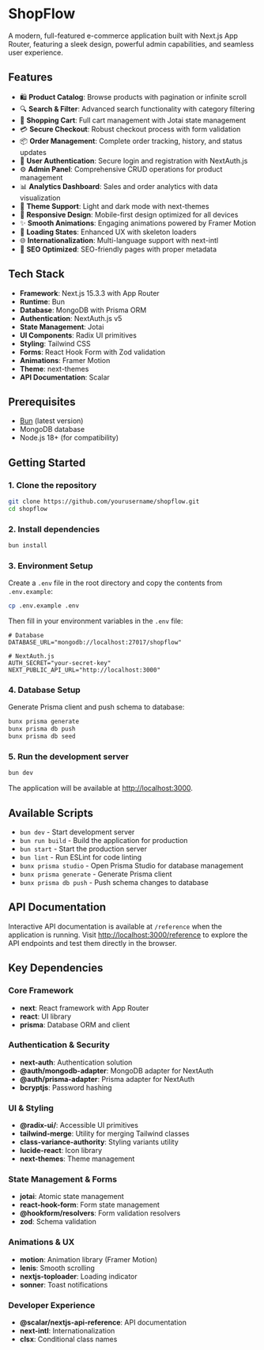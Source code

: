 # ShopFlow

A modern, full-featured e-commerce application built with Next.js App Router, featuring a sleek design, powerful admin capabilities, and seamless user experience.

## Features

- 🛍️ **Product Catalog**: Browse products with pagination or infinite scroll
- 🔍 **Search & Filter**: Advanced search functionality with category filtering
- 🛒 **Shopping Cart**: Full cart management with Jotai state management
- 💳 **Secure Checkout**: Robust checkout process with form validation
- 📦 **Order Management**: Complete order tracking, history, and status updates
- 👤 **User Authentication**: Secure login and registration with NextAuth.js
- ⚙️ **Admin Panel**: Comprehensive CRUD operations for product management
- 📊 **Analytics Dashboard**: Sales and order analytics with data visualization
- 🌙 **Theme Support**: Light and dark mode with next-themes
- 📱 **Responsive Design**: Mobile-first design optimized for all devices
- ✨ **Smooth Animations**: Engaging animations powered by Framer Motion
- 🔄 **Loading States**: Enhanced UX with skeleton loaders
- 🌐 **Internationalization**: Multi-language support with next-intl
- 🚀 **SEO Optimized**: SEO-friendly pages with proper metadata

## Tech Stack

- **Framework**: Next.js 15.3.3 with App Router
- **Runtime**: Bun
- **Database**: MongoDB with Prisma ORM
- **Authentication**: NextAuth.js v5
- **State Management**: Jotai
- **UI Components**: Radix UI primitives
- **Styling**: Tailwind CSS
- **Forms**: React Hook Form with Zod validation
- **Animations**: Framer Motion
- **Theme**: next-themes
- **API Documentation**: Scalar

## Prerequisites

- [Bun](https://bun.sh/) (latest version)
- MongoDB database
- Node.js 18+ (for compatibility)

## Getting Started

### 1. Clone the repository

```bash
git clone https://github.com/yourusername/shopflow.git
cd shopflow
```

### 2. Install dependencies

```bash
bun install
```

### 3. Environment Setup

Create a `.env` file in the root directory and copy the contents from `.env.example`:

```bash
cp .env.example .env
```

Then fill in your environment variables in the `.env` file:

```env
# Database
DATABASE_URL="mongodb://localhost:27017/shopflow"

# NextAuth.js
AUTH_SECRET="your-secret-key"
NEXT_PUBLIC_API_URL="http://localhost:3000"

```

### 4. Database Setup

Generate Prisma client and push schema to database:

```bash
bunx prisma generate
bunx prisma db push
bunx prisma db seed
```

### 5. Run the development server

```bash
bun dev
```

The application will be available at [http://localhost:3000](http://localhost:3000).

## Available Scripts

- `bun dev` - Start development server
- `bun run build` - Build the application for production
- `bun start` - Start the production server
- `bun lint` - Run ESLint for code linting
- `bunx prisma studio` - Open Prisma Studio for database management
- `bunx prisma generate` - Generate Prisma client
- `bunx prisma db push` - Push schema changes to database

## API Documentation

Interactive API documentation is available at `/reference` when the application is running. Visit [http://localhost:3000/reference](http://localhost:3000/reference) to explore the API endpoints and test them directly in the browser.

## Key Dependencies

### Core Framework

- **next**: React framework with App Router
- **react**: UI library
- **prisma**: Database ORM and client

### Authentication & Security

- **next-auth**: Authentication solution
- **@auth/mongodb-adapter**: MongoDB adapter for NextAuth
- **@auth/prisma-adapter**: Prisma adapter for NextAuth
- **bcryptjs**: Password hashing

### UI & Styling

- **@radix-ui/**: Accessible UI primitives
- **tailwind-merge**: Utility for merging Tailwind classes
- **class-variance-authority**: Styling variants utility
- **lucide-react**: Icon library
- **next-themes**: Theme management

### State Management & Forms

- **jotai**: Atomic state management
- **react-hook-form**: Form state management
- **@hookform/resolvers**: Form validation resolvers
- **zod**: Schema validation

### Animations & UX

- **motion**: Animation library (Framer Motion)
- **lenis**: Smooth scrolling
- **nextjs-toploader**: Loading indicator
- **sonner**: Toast notifications

### Developer Experience

- **@scalar/nextjs-api-reference**: API documentation
- **next-intl**: Internationalization
- **clsx**: Conditional class names

```


```
